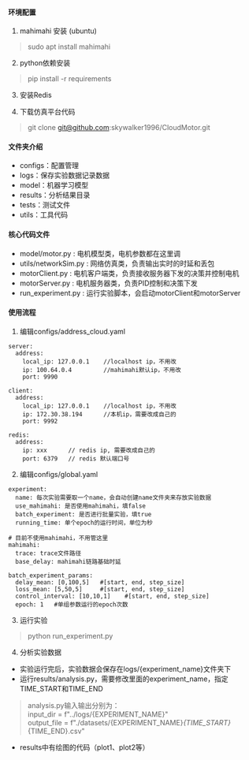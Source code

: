 #### 环境配置

1. mahimahi 安装 (ubuntu)

> sudo apt install mahimahi

2. python依赖安装

> pip install -r requirements 

3. 安装Redis

4. 下载仿真平台代码

> git clone git@github.com:skywalker1996/CloudMotor.git


#### 文件夹介绍

* configs：配置管理
* logs：保存实验数据记录数据
* model：机器学习模型
* results：分析结果目录
* tests：测试文件
* utils：工具代码

#### 核心代码文件

* model/motor.py : 电机模型类，电机参数都在这里调
* utils/networkSim.py : 网络仿真类，负责输出实时的时延和丢包
* motorClient.py : 电机客户端类，负责接收服务器下发的决策并控制电机
* motorServer.py : 电机服务器类，负责PID控制和决策下发
* run_experiment.py : 运行实验脚本，会启动motorClient和motorServer

#### 使用流程

1. 编辑configs/address_cloud.yaml
 
```
server:
  address:   
    local_ip: 127.0.0.1    //localhost ip，不用改
    ip: 100.64.0.4         //mahimahi默认ip，不用改
    port: 9990

client:
  address:
    local_ip: 127.0.0.1    //localhost ip，不用改
    ip: 172.30.38.194      //本机ip，需要改成自己的
    port: 9992

redis:
  address:           
    ip: xxx      // redis ip, 需要改成自己的
    port: 6379   // redis 默认端口号
```

2. 编辑configs/global.yaml
```
experiment:
  name: 每次实验需要取一个name，会自动创建name文件夹来存放实验数据           
  use_mahimahi: 是否使用mahimahi，填false
  batch_experiment: 是否进行批量实验，填true
  running_time: 单个epoch的运行时间，单位为秒

# 目前不使用mahimahi，不用管这里
mahimahi:
  trace: trace文件路径
  base_delay: mahimahi链路基础时延

batch_experiment_params:
  delay_mean: [0,100,5]   #[start, end, step_size]
  loss_mean: [5,50,5]     #[start, end, step_size]
  control_interval: [10,10,1]    #[start, end, step_size]
  epoch: 1   #单组参数运行的epoch次数

```

3. 运行实验
> python run_experiment.py

4. 分析实验数据
* 实验运行完后，实验数据会保存在logs/{experiment_name}文件夹下
* 运行results/analysis.py，需要修改里面的experiment_name，指定TIME_START和TIME_END    
> analysis.py输入输出分别为：    
input_dir = f"../logs/{EXPERIMENT_NAME}"    
output_file = f"./datasets/{EXPERIMENT_NAME}_{TIME_START}_{TIME_END}.csv"

* results中有绘图的代码（plot1、plot2等）








